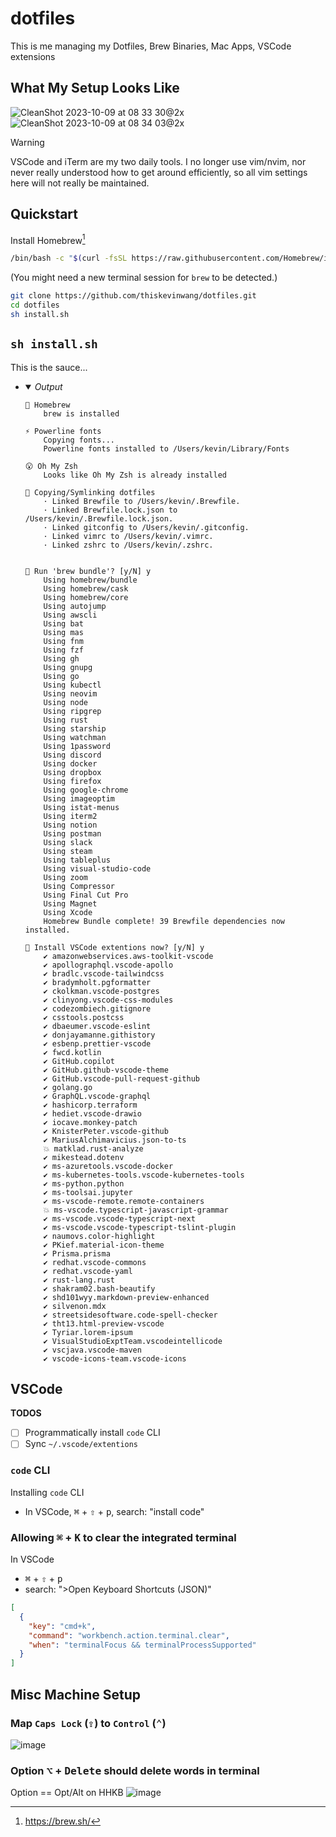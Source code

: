 # dotfiles

This is me managing my Dotfiles, Brew Binaries, Mac Apps, VSCode extensions

## What My Setup Looks Like

![CleanShot 2023-10-09 at 08 33 30@2x](https://github.com/thiskevinwang/dotfiles/assets/26389321/d753b088-1519-4fb7-b838-4505bbe39ec5#gh-light-mode-only)
![CleanShot 2023-10-09 at 08 34 03@2x](https://github.com/thiskevinwang/dotfiles/assets/26389321/7a9b20d3-016f-47e2-9c1f-104a411fb2e4#gh-dark-mode-only)

> [!WARNING]
>
> VSCode and iTerm are my two daily tools. I no longer use vim/nvim, nor never really understood how to get around efficiently, so all vim settings here will not really be maintained.

## Quickstart

Install Homebrew[^brew]

[^brew]: https://brew.sh/

```bash
/bin/bash -c "$(curl -fsSL https://raw.githubusercontent.com/Homebrew/install/HEAD/install.sh)"
```

(You might need a new terminal session for `brew` to be detected.)

```bash
git clone https://github.com/thiskevinwang/dotfiles.git
cd dotfiles
sh install.sh
```

## `sh install.sh`

This is the sauce...

- <details open>
    <summary><i>Output</i></summary>

  ```console
  🍻 Homebrew
      brew is installed

  ⚡️ Powerline fonts
      Copying fonts...
      Powerline fonts installed to /Users/kevin/Library/Fonts

  😮 Oh My Zsh
      Looks like Oh My Zsh is already installed

  🔗 Copying/Symlinking dotfiles
      · Linked Brewfile to /Users/kevin/.Brewfile.
      · Linked Brewfile.lock.json to /Users/kevin/.Brewfile.lock.json.
      · Linked gitconfig to /Users/kevin/.gitconfig.
      · Linked vimrc to /Users/kevin/.vimrc.
      · Linked zshrc to /Users/kevin/.zshrc.


  💭 Run 'brew bundle'? [y/N] y
      Using homebrew/bundle
      Using homebrew/cask
      Using homebrew/core
      Using autojump
      Using awscli
      Using bat
      Using mas
      Using fnm
      Using fzf
      Using gh
      Using gnupg
      Using go
      Using kubectl
      Using neovim
      Using node
      Using ripgrep
      Using rust
      Using starship
      Using watchman
      Using 1password
      Using discord
      Using docker
      Using dropbox
      Using firefox
      Using google-chrome
      Using imageoptim
      Using istat-menus
      Using iterm2
      Using notion
      Using postman
      Using slack
      Using steam
      Using tableplus
      Using visual-studio-code
      Using zoom
      Using Compressor
      Using Final Cut Pro
      Using Magnet
      Using Xcode
      Homebrew Bundle complete! 39 Brewfile dependencies now installed.

  💭 Install VSCode extentions now? [y/N] y
      ✔ amazonwebservices.aws-toolkit-vscode
      ✔ apollographql.vscode-apollo
      ✔ bradlc.vscode-tailwindcss
      ✔ bradymholt.pgformatter
      ✔ ckolkman.vscode-postgres
      ✔ clinyong.vscode-css-modules
      ✔ codezombiech.gitignore
      ✔ csstools.postcss
      ✔ dbaeumer.vscode-eslint
      ✔ donjayamanne.githistory
      ✔ esbenp.prettier-vscode
      ✔ fwcd.kotlin
      ✔ GitHub.copilot
      ✔ GitHub.github-vscode-theme
      ✔ GitHub.vscode-pull-request-github
      ✔ golang.go
      ✔ GraphQL.vscode-graphql
      ✔ hashicorp.terraform
      ✔ hediet.vscode-drawio
      ✔ iocave.monkey-patch
      ✔ KnisterPeter.vscode-github
      ✔ MariusAlchimavicius.json-to-ts
      💥 matklad.rust-analyze
      ✔ mikestead.dotenv
      ✔ ms-azuretools.vscode-docker
      ✔ ms-kubernetes-tools.vscode-kubernetes-tools
      ✔ ms-python.python
      ✔ ms-toolsai.jupyter
      ✔ ms-vscode-remote.remote-containers
      💥 ms-vscode.typescript-javascript-grammar
      ✔ ms-vscode.vscode-typescript-next
      ✔ ms-vscode.vscode-typescript-tslint-plugin
      ✔ naumovs.color-highlight
      ✔ PKief.material-icon-theme
      ✔ Prisma.prisma
      ✔ redhat.vscode-commons
      ✔ redhat.vscode-yaml
      ✔ rust-lang.rust
      ✔ shakram02.bash-beautify
      ✔ shd101wyy.markdown-preview-enhanced
      ✔ silvenon.mdx
      ✔ streetsidesoftware.code-spell-checker
      ✔ tht13.html-preview-vscode
      ✔ Tyriar.lorem-ipsum
      ✔ VisualStudioExptTeam.vscodeintellicode
      ✔ vscjava.vscode-maven
      ✔ vscode-icons-team.vscode-icons
  ```

  </details>

## VSCode

**TODOS**

- [ ] Programmatically install `code` CLI
- [ ] Sync `~/.vscode/extentions`

### `code` CLI

Installing `code` CLI

- In VSCode, <kbd>⌘</kbd> + <kbd>⇧</kbd> + <kbd>p</kbd>, search: "install code"

### Allowing <kbd>⌘</kbd> + <kbd>K</kbd> to clear the integrated terminal

In VSCode

- <kbd>⌘</kbd> + <kbd>⇧</kbd> + <kbd>p</kbd>
- search: ">Open Keyboard Shortcuts (JSON)"

```json
[
  {
    "key": "cmd+k",
    "command": "workbench.action.terminal.clear",
    "when": "terminalFocus && terminalProcessSupported"
  }
]
```

## Misc Machine Setup

### Map `Caps Lock` (<kbd>⇪</kbd>) to `Control` (<kbd>⌃</kbd>)

![image](https://user-images.githubusercontent.com/26389321/131413420-45915f24-b0d9-4107-9205-2a2bc9e795d8.png)

### Option <kbd>⌥</kbd> + <kbd>Delete</kbd> should delete words in terminal

Option == Opt/Alt on HHKB
![image](https://user-images.githubusercontent.com/26389321/131890471-e80c74f4-2876-4390-bd80-1209618a0619.png)
